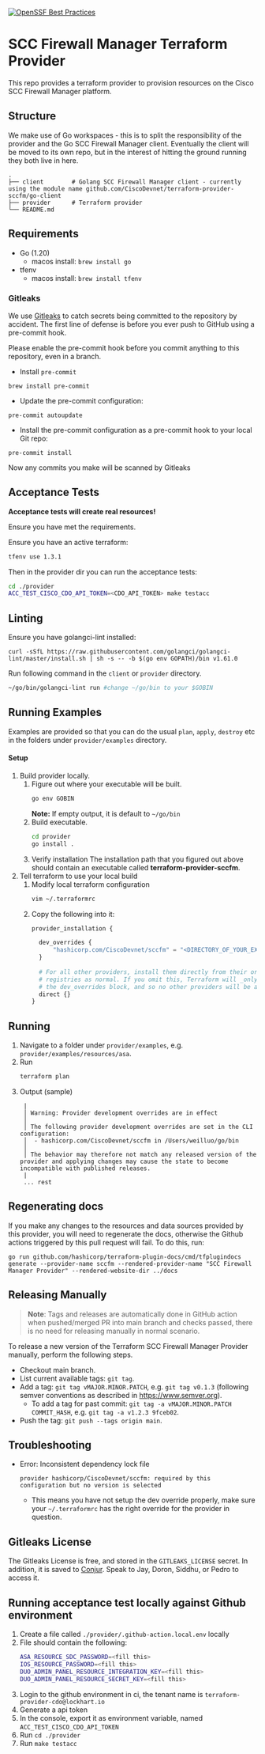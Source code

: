 [![OpenSSF Best Practices](https://www.bestpractices.dev/projects/8023/badge)](https://www.bestpractices.dev/projects/8023)

# SCC Firewall Manager Terraform Provider

This repo provides a terraform provider to provision resources on the Cisco SCC Firewall Manager platform.

## Structure

We make use of Go workspaces - this is to split the responsibility of the provider and the Go SCC Firewall Manager client. 
Eventually the client will be moved to its own repo, but in the interest of hitting the ground running they both live in here.

```
.
├── client        # Golang SCC Firewall Manager client - currently using the module name github.com/CiscoDevnet/terraform-provider-sccfm/go-client
├── provider      # Terraform provider
└── README.md
```

## Requirements

* Go (1.20)
  - macos install: `brew install go`
* tfenv 
  - macos install: `brew install tfenv`

### Gitleaks

We use [Gitleaks](https://github.com/gitleaks/gitleaks) to catch secrets being committed to the repository by accident. The first line of defense is before you ever push to GitHub using a pre-commit hook.

Please enable the pre-commit hook before you commit anything to this repository, even in a branch.

- Install `pre-commit`
```
brew install pre-commit
```
- Update the pre-commit configuration:
```
pre-commit autoupdate
```
- Install the pre-commit configuration as a pre-commit hook to your local Git repo:
```
pre-commit install
```

Now any commits you make will be scanned by Gitleaks


## Acceptance Tests

**Acceptance tests will create real resources!**

Ensure you have met the requirements.

Ensure you have an active terraform:

```bash
tfenv use 1.3.1
```

Then in the provider dir you can run the acceptance tests:

```bash
cd ./provider
ACC_TEST_CISCO_CDO_API_TOKEN=<CDO_API_TOKEN> make testacc
```

## Linting

Ensure you have golangci-lint installed:
```
curl -sSfL https://raw.githubusercontent.com/golangci/golangci-lint/master/install.sh | sh -s -- -b $(go env GOPATH)/bin v1.61.0
```

Run following command in the `client` or `provider` directory.
```bash
~/go/bin/golangci-lint run #change ~/go/bin to your $GOBIN
```

## Running Examples
Examples are provided so that you can do the usual `plan`, `apply`, `destroy` etc in the folders under `provider/examples` directory.
#### Setup
1. Build provider locally.
   1. Figure out where your executable will be built.
      ```bash
      go env GOBIN
      ```
      **Note:** If empty output, it is default to `~/go/bin`
   2. Build executable.
      ```bash
      cd provider
      go install .
      ```
   3. Verify installation
      The installation path that you figured out above should contain an executable called **terraform-provider-sccfm**.
2. Tell terraform to use your local build
   1. Modify local terraform configuration
      ```bash
      vim ~/.terraformrc
      ```
   2. Copy the following into it:
      ```terraform
      provider_installation {
   
        dev_overrides {
            "hashicorp.com/CiscoDevnet/sccfm" = "<DIRECTORY_OF_YOUR_EXECUTABLE>"
        }
  
        # For all other providers, install them directly from their origin provider
        # registries as normal. If you omit this, Terraform will _only_ use
        # the dev_overrides block, and so no other providers will be available.
        direct {}
      }
      ```
## Running
1. Navigate to a folder under `provider/examples`, e.g. `provider/examples/resources/asa`.
2. Run
   ```bash
   terraform plan
   ```
3. Output (sample)
   ```
    |
    │ Warning: Provider development overrides are in effect
    │
    │ The following provider development overrides are set in the CLI configuration:
    │  - hashicorp.com/CiscoDevnet/sccfm in /Users/weilluo/go/bin
    │
    │ The behavior may therefore not match any released version of the provider and applying changes may cause the state to become incompatible with published releases.
    |
    ... rest
   ```

## Regenerating docs

If you make any changes to the resources and data sources provided by this provider, you will need to regenerate the docs, otherwise the Github actions triggered by this pull request will fail. To do this, run:
```
go run github.com/hashicorp/terraform-plugin-docs/cmd/tfplugindocs generate --provider-name sccfm --rendered-provider-name "SCC Firewall Manager Provider" --rendered-website-dir ../docs
```

## Releasing Manually
> **Note**: Tags and releases are automatically done in GitHub action when pushed/merged PR into main branch and checks passed, there is no need for releasing manually in normal scenario.

To release a new version of the Terraform SCC Firewall Manager Provider manually, perform the following steps.

- Checkout main branch.
- List current available tags: `git tag`.
- Add a tag: `git tag vMAJOR.MINOR.PATCH`, e.g. `git tag v0.1.3` (following semver conventions as described in https://www.semver.org).
  - To add a tag for past commit: `git tag -a vMAJOR.MINOR.PATCH COMMIT_HASH`, e.g. `git tag -a v1.2.3 9fceb02`. 
- Push the tag: `git push --tags origin main`.

## Troubleshooting
- Error: Inconsistent dependency lock file
  ```
  provider hashicorp/CiscoDevnet/sccfm: required by this configuration but no version is selected
  ```
  - This means you have not setup the dev override properly, make sure your `~/.terraformrc` has the right override for the provider in question.

## Gitleaks License

The Gitleaks License is free, and stored in the `GITLEAKS_LICENSE` secret. In addition, it is saved to [Conjur](https://secrets.cisco.com/conjur/nonprod/eng/cdo/gitleaks-license). Speak to Jay, Doron, Siddhu, or Pedro to access it.

## Running acceptance test locally against Github environment
1. Create a file called `./provider/.github-action.local.env` locally
2. File should contain the following:
   ```bash
   ASA_RESOURCE_SDC_PASSWORD=<fill this>
   IOS_RESOURCE_PASSWORD=<fill this>
   DUO_ADMIN_PANEL_RESOURCE_INTEGRATION_KEY=<fill this>
   DUO_ADMIN_PANEL_RESOURCE_SECRET_KEY=<fill this>
   ```
3. Login to the github environment in ci, the tenant name is `terraform-provider-cdo@lockhart.io`
4. Generate a api token
5. In the console, export it as environment variable, named `ACC_TEST_CISCO_CDO_API_TOKEN`
6. Run `cd ./provider`
7. Run `make testacc`
